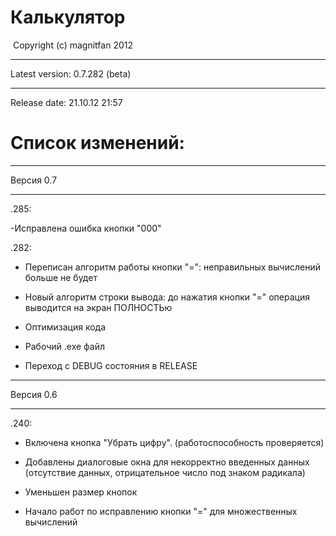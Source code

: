 ﻿
﻿Калькулятор
=======
﻿﻿
Copyright (c) magnitfan 2012
______________________________
Latest version: 0.7.282 (beta)
______________________________
Release date: 21.10.12 21:57

Список изменений:
=================
______________________________

Версия 0.7
______________________________
.285:

-Исправлена ошибка кнопки "000"

.282:

- Переписан алгоритм работы кнопки "=": неправильных вычислений больше не будет

- Новый алгоритм строки вывода: до нажатия кнопки "=" операция выводится на экран ПОЛНОСТЬю

- Оптимизация кода

- Рабочий .exe файл

- Переход с DEBUG состояния в RELEASE

______________________________
Версия 0.6
______________________________
.240:


- Включена кнопка "Убрать цифру". (работоспособность проверяется)

- Добавлены диалоговые окна для некорректно введенных данных (отсутствие данных, отрицательное число под знаком радикала)

- Уменьшен размер кнопок

- Начало работ по исправлению кнопки "=" для множественных вычислений